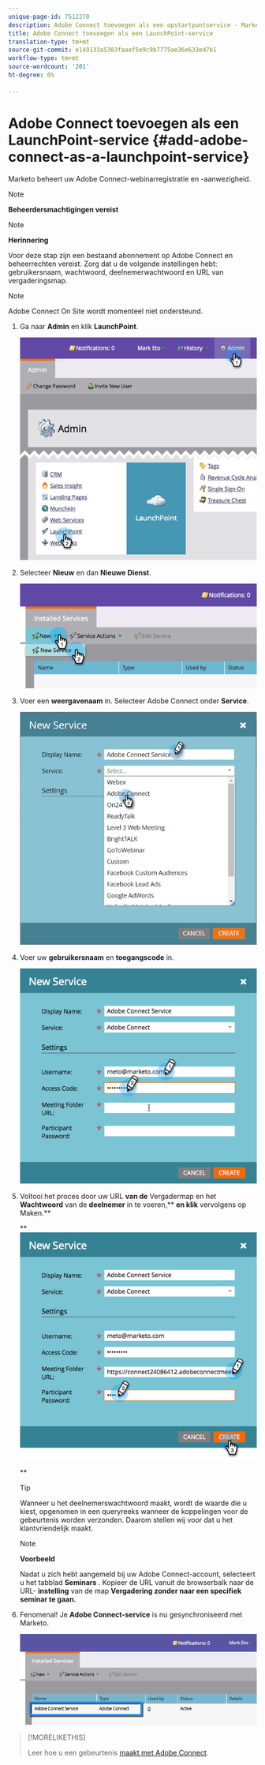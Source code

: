 ```yaml
---
unique-page-id: 7512270
description: Adobe Connect toevoegen als een opstartpuntservice - Marketo Docs - Productdocumentatie
title: Adobe Connect toevoegen als een LaunchPoint-service
translation-type: tm+mt
source-git-commit: e149133a5383faaef5e9c9b7775ae36e633ed7b1
workflow-type: tm+mt
source-wordcount: '201'
ht-degree: 0%

---
```



# Adobe Connect toevoegen als een LaunchPoint-service {#add-adobe-connect-as-a-launchpoint-service}

Marketo beheert uw Adobe Connect-webinarregistratie en -aanwezigheid.

>[!NOTE]
>
>**Beheerdersmachtigingen vereist**

>[!NOTE]
>
>**Herinnering**
>
>Voor deze stap zijn een bestaand abonnement op Adobe Connect en beheerrechten vereist. Zorg dat u de volgende instellingen hebt: gebruikersnaam, wachtwoord, deelnemerwachtwoord en URL van vergaderingsmap.

>[!NOTE]
>
>Adobe Connect On Site wordt momenteel niet ondersteund.

1. Ga naar **Admin** en klik **LaunchPoint**.

   ![](assets/image2015-4-22-11-3a33-3a51.png)

1. Selecteer **Nieuw** en dan **Nieuwe Dienst**.

   ![](assets/image2015-4-22-11-3a40-3a19.png)

1. Voer een **weergavenaam** in. Selecteer Adobe Connect onder **Service**.

   ![](assets/new-service-adobe-connect.png)

1. Voer uw **gebruikersnaam** en **toegangscode** in.

   ![](assets/image2015-4-22-11-3a50-3a6.png)

1. Voltooi het proces door uw URL **van de** Vergadermap en het **Wachtwoord** van de **deelnemer** in te voeren,** **en klik** vervolgens op Maken.**

   ** ![](assets/image2015-4-22-11-3a55-3a36.png)

   **

   >[!TIP]
   >
   >Wanneer u het deelnemerswachtwoord maakt, wordt de waarde die u kiest, opgenomen in een queryreeks wanneer de koppelingen voor de gebeurtenis worden verzonden. Daarom stellen wij voor dat u het klantvriendelijk maakt.

   >[!NOTE]
   >
   >**Voorbeeld**
   >
   >
   >Nadat u zich hebt aangemeld bij uw Adobe Connect-account, selecteert u het tabblad **Seminars** . Kopieer de URL vanuit de browserbalk naar de URL- **instelling** van de map **Vergadering zonder naar een specifiek seminar te gaan.**

1. Fenomenal! Je **Adobe Connect-service** is nu gesynchroniseerd met Marketo.

   ![](assets/adobe-connect-service.png)

>[!MORELIKETHIS]
>
>Leer hoe u een gebeurtenis [maakt met Adobe Connect](../../../product-docs/demand-generation/events/create-an-event/create-an-event-with-adobe-connect.md).

